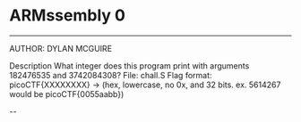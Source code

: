 # ARMssembly 0

---
AUTHOR: DYLAN MCGUIRE

Description
What integer does this program print with arguments 182476535 and 3742084308? File: 
chall.S Flag format: picoCTF{XXXXXXXX} -> (hex, lowercase, no 0x, and 32 bits. ex. 
5614267 would be picoCTF{0055aabb})

--


